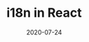 ---
title: i18n in React
date: "2020-07-24"
description: This is a custom description for SEO and Open Graph purposes, rather than the default generated excerpt. Simply add a description field to the frontmatter.
---